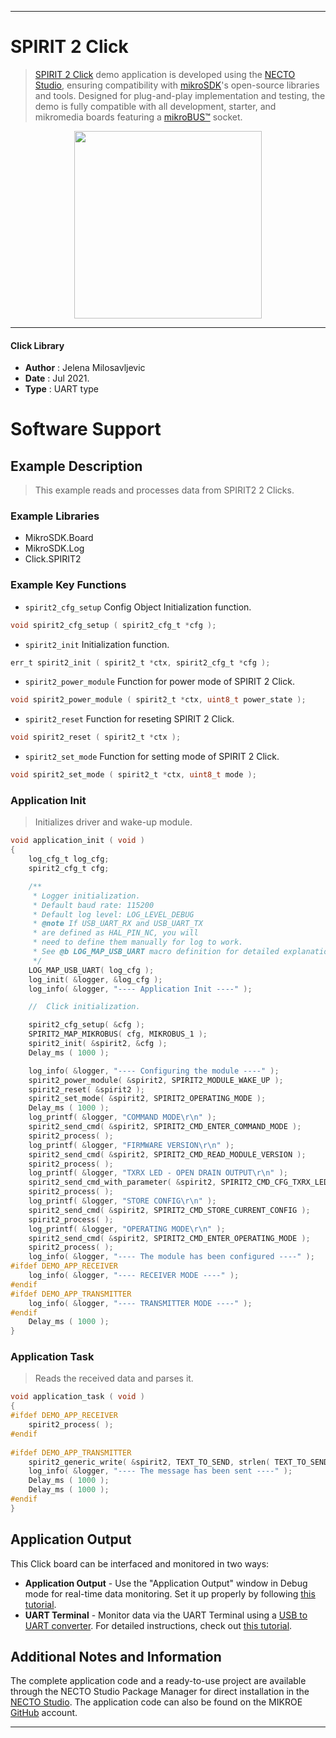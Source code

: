 
---
# SPIRIT 2 Click

> [SPIRIT 2 Click](https://www.mikroe.com/?pid_product=MIKROE-3598) demo application is developed using
the [NECTO Studio](https://www.mikroe.com/necto), ensuring compatibility with [mikroSDK](https://www.mikroe.com/mikrosdk)'s
open-source libraries and tools. Designed for plug-and-play implementation and testing, the demo is fully compatible with
all development, starter, and mikromedia boards featuring a [mikroBUS&trade;](https://www.mikroe.com/mikrobus) socket.

<p align="center">
  <img src="https://www.mikroe.com/?pid_product=MIKROE-3598&image=1" height=300px>
</p>

---

#### Click Library

- **Author**        : Jelena Milosavljevic
- **Date**          : Jul 2021.
- **Type**          : UART type

# Software Support

## Example Description

> This example reads and processes data from SPIRIT2 2 Clicks.

### Example Libraries

- MikroSDK.Board
- MikroSDK.Log
- Click.SPIRIT2

### Example Key Functions

- `spirit2_cfg_setup` Config Object Initialization function.
```c
void spirit2_cfg_setup ( spirit2_cfg_t *cfg );
```

- `spirit2_init` Initialization function.
```c
err_t spirit2_init ( spirit2_t *ctx, spirit2_cfg_t *cfg );
```

- `spirit2_power_module` Function for power mode of SPIRIT 2 Click.
```c
void spirit2_power_module ( spirit2_t *ctx, uint8_t power_state );
```

- `spirit2_reset` Function for reseting SPIRIT 2 Click.
```c
void spirit2_reset ( spirit2_t *ctx );
```

- `spirit2_set_mode` Function for setting mode of SPIRIT 2 Click.
```c
void spirit2_set_mode ( spirit2_t *ctx, uint8_t mode );
```

### Application Init

> Initializes driver and wake-up module.

```c
void application_init ( void ) 
{
    log_cfg_t log_cfg;
    spirit2_cfg_t cfg;

    /** 
     * Logger initialization.
     * Default baud rate: 115200
     * Default log level: LOG_LEVEL_DEBUG
     * @note If USB_UART_RX and USB_UART_TX 
     * are defined as HAL_PIN_NC, you will 
     * need to define them manually for log to work. 
     * See @b LOG_MAP_USB_UART macro definition for detailed explanation.
     */
    LOG_MAP_USB_UART( log_cfg );
    log_init( &logger, &log_cfg );
    log_info( &logger, "---- Application Init ----" );

    //  Click initialization.

    spirit2_cfg_setup( &cfg );
    SPIRIT2_MAP_MIKROBUS( cfg, MIKROBUS_1 );
    spirit2_init( &spirit2, &cfg );
    Delay_ms ( 1000 );

    log_info( &logger, "---- Configuring the module ----" );
    spirit2_power_module( &spirit2, SPIRIT2_MODULE_WAKE_UP );
    spirit2_reset( &spirit2 );
    spirit2_set_mode( &spirit2, SPIRIT2_OPERATING_MODE );
    Delay_ms ( 1000 );
    log_printf( &logger, "COMMAND MODE\r\n" );
    spirit2_send_cmd( &spirit2, SPIRIT2_CMD_ENTER_COMMAND_MODE );
    spirit2_process( );
    log_printf( &logger, "FIRMWARE VERSION\r\n" );
    spirit2_send_cmd( &spirit2, SPIRIT2_CMD_READ_MODULE_VERSION );
    spirit2_process( );
    log_printf( &logger, "TXRX LED - OPEN DRAIN OUTPUT\r\n" );
    spirit2_send_cmd_with_parameter( &spirit2, SPIRIT2_CMD_CFG_TXRX_LED, SPIRIT2_PCFG_TXRXLED_OPEN_DRAIN );
    spirit2_process( );
    log_printf( &logger, "STORE CONFIG\r\n" );
    spirit2_send_cmd( &spirit2, SPIRIT2_CMD_STORE_CURRENT_CONFIG );
    spirit2_process( );
    log_printf( &logger, "OPERATING MODE\r\n" );
    spirit2_send_cmd( &spirit2, SPIRIT2_CMD_ENTER_OPERATING_MODE );
    spirit2_process( );
    log_info( &logger, "---- The module has been configured ----" );
#ifdef DEMO_APP_RECEIVER
    log_info( &logger, "---- RECEIVER MODE ----" );
#endif 
#ifdef DEMO_APP_TRANSMITTER
    log_info( &logger, "---- TRANSMITTER MODE ----" );
#endif 
    Delay_ms ( 1000 );
}
```

### Application Task

> Reads the received data and parses it.

```c
void application_task ( void ) 
{
#ifdef DEMO_APP_RECEIVER
    spirit2_process( );
#endif   
    
#ifdef DEMO_APP_TRANSMITTER 
    spirit2_generic_write( &spirit2, TEXT_TO_SEND, strlen( TEXT_TO_SEND ) );
    log_info( &logger, "---- The message has been sent ----" );
    Delay_ms ( 1000 );
    Delay_ms ( 1000 );
#endif
}
```

## Application Output

This Click board can be interfaced and monitored in two ways:
- **Application Output** - Use the "Application Output" window in Debug mode for real-time data monitoring.
Set it up properly by following [this tutorial](https://www.youtube.com/watch?v=ta5yyk1Woy4).
- **UART Terminal** - Monitor data via the UART Terminal using
a [USB to UART converter](https://www.mikroe.com/click/interface/usb?interface*=uart,uart). For detailed instructions,
check out [this tutorial](https://help.mikroe.com/necto/v2/Getting%20Started/Tools/UARTTerminalTool).

## Additional Notes and Information

The complete application code and a ready-to-use project are available through the NECTO Studio Package Manager for 
direct installation in the [NECTO Studio](https://www.mikroe.com/necto). The application code can also be found on
the MIKROE [GitHub](https://github.com/MikroElektronika/mikrosdk_click_v2) account.

---
